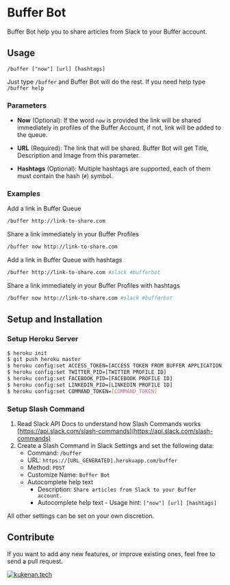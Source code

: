 # Buffer Bot

Buffer Bot help you to share articles from Slack to your Buffer account.

## Usage

`/buffer ["now"] [url] [hashtags]`

Just type `/buffer` and Buffer Bot will do the rest. If you need help type `/buffer help`

### Parameters

- **Now** (Optional): If the word `now` is provided the link will be shared immediately in profiles of the Buffer Account, if not, link will be added to the queue.

- **URL** (Required): The link that will be shared. Buffer Bot will get Title, Description and Image from this parameter.

- **Hashtags** (Optional): Multiple hashtags are supported, each of them must contain the hash (`#`) symbol.

### Examples

Add a link in Buffer Queue

```bash
/buffer http://link-to-share.com
```

Share a link immediately in your Buffer Profiles

```bash
/buffer now http://link-to-share.com
```

Add a link in Buffer Queue with hashtags

```bash
/buffer http://link-to-share.com #slack #bufferbot
```

Share a link immediately in your Buffer Profiles with hashtags

```bash
/buffer now http://link-to-share.com #slack #bufferbot
```


## Setup and Installation

### Setup Heroku Server

```bash
$ heroku init
$ git push heroku master
$ heroku config:set ACCESS_TOKEN=[ACCESS TOKEN FROM BUFFER APPLICATION]
$ heroku config:set TWITTER_PID=[TWITTER PROFILE ID]
$ heroku config:set FACEBOOK_PID=[FACEBOOK PROFILE ID]
$ heroku config:set LINKEDIN_PID=[LINKEDIN PROFILE ID]
$ heroku config:set COMMAND_TOKEN=[COMMAND_TOKEN]
```

### Setup Slash Command

1. Read Slack API Docs to understand how Slash Commands works [https://api.slack.com/slash-commands](https://api.slack.com/slash-commands)
2. Create a Slash Command in Slack Settings and set the following data:
    - Command: `/buffer`
    - URL: `https://[URL_GENERATED].herokuapp.com/buffer`
    - Method: `POST`
    - Customize Name: `Buffer Bot`
    - Autocomplete help text
        - Description: `Share articles from Slack to your Buffer account.`
        - Autocomplete help text - Usage hint: `["now"] [url] [hashtags]`

All other settings can be set on your own discretion.

## Contribute

If you want to add any new features, or improve existing ones, feel free to send a pull request.

[![kukenan.tech](http://kukenan.tech/img/Kukenan-cube-footer.png)](http://kukenan.tech)